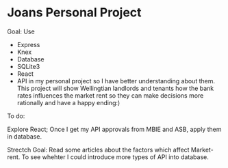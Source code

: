 # Joans Personal Project

Goal:
Use
 - Express
 - Knex
 - Database
 - SQLite3
 - React
 - API
 in my personal project so I have better understanding about them. This project will show Wellingtian landlords and tenants how the bank rates influences the market rent so they can make decisions more rationally and have a happy ending:) 

To do:

Explore React;
Once I get my API approvals from MBIE and ASB, apply them in database.

Strectch Goal:
Read some articles about the factors which affect Market-rent. To see whehter I could introduce more types of API into database. 

